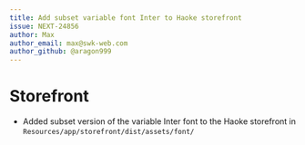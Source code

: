 ```yaml
---
title: Add subset variable font Inter to Haoke storefront
issue: NEXT-24856
author: Max
author_email: max@swk-web.com
author_github: @aragon999
---
```

# Storefront
* Added subset version of the variable Inter font to the Haoke storefront in `Resources/app/storefront/dist/assets/font/`
